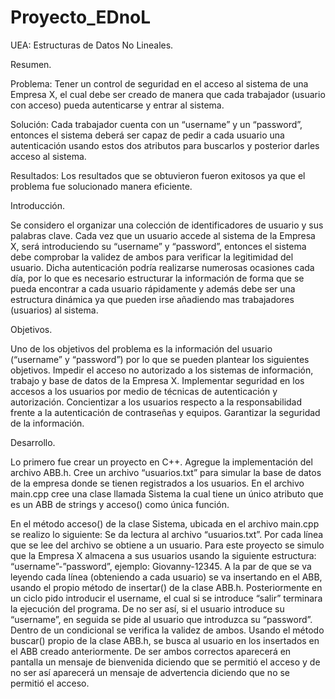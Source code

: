 # Proyecto_EDnoL

UEA: Estructuras de Datos No Lineales.

Resumen.

Problema: Tener un control de seguridad en el acceso al sistema de una Empresa X, el cual debe ser creado de manera que cada trabajador
(usuario con acceso) pueda autenticarse y entrar al sistema.

Solución: Cada trabajador cuenta con un “username” y un “password”, entonces el sistema deberá ser capaz de pedir a cada usuario una autenticación
usando estos dos atributos para buscarlos y posterior darles acceso al sistema.

Resultados: Los resultados que se obtuvieron fueron exitosos ya que el problema fue solucionado manera eficiente.

Introducción.

Se considero el organizar una colección de identificadores de usuario y sus palabras clave. Cada vez que un usuario accede al sistema de la Empresa X,
será introduciendo su “username” y “password”, entonces el sistema debe comprobar la validez de ambos para verificar la legitimidad del usuario. Dicha
autenticación podría realizarse numerosas ocasiones cada día, por lo que es necesario estructurar la información de forma que se pueda encontrar a cada
usuario rápidamente y además debe ser una estructura dinámica ya que pueden irse añadiendo mas trabajadores (usuarios) al sistema.

Objetivos.

Uno de los objetivos del problema es la información del usuario (“username” y “password”) por lo que se pueden plantear los siguientes objetivos.
Impedir el acceso no autorizado a los sistemas de información, trabajo y base de datos de la Empresa X.
Implementar seguridad en los accesos a los usuarios por medio de técnicas de autenticación y autorización.
Concientizar a los usuarios respecto a la responsabilidad frente a la autenticación de contraseñas y equipos.
Garantizar la seguridad de la información.

Desarrollo.

Lo primero fue crear un proyecto en C++.
Agregue la implementación del archivo ABB.h.
Cree un archivo “usuarios.txt” para simular la base de datos de la empresa donde se tienen registrados a los usuarios.
En el archivo main.cpp cree una clase llamada Sistema la cual tiene un único atributo que es un ABB de strings y acceso() como única función.

En el método acceso() de la clase Sistema, ubicada en el archivo main.cpp se realizo lo siguiente:
Se da lectura al archivo “usuarios.txt”.
Por cada línea que se lee del archivo se obtiene a un usuario. Para este proyecto se simulo que la Empresa X almacena a sus usuarios usando la siguiente estructura: “username”-”password”, ejemplo: Giovanny-12345.
A la par de que se va leyendo cada línea (obteniendo a cada usuario) se va insertando en el ABB, usando el propio método de insertar() de la clase ABB.h.
Posteriormente en un ciclo pido introducir el username, el cual si se introduce “salir” terminara la ejecución del programa. De no ser así, si el usuario introduce su “username”, en seguida se pide al usuario que introduzca su “password”.
Dentro de un condicional se verifica la validez de ambos. Usando el método buscar() propio de la clase ABB.h, se busca al usuario en los insertados en el ABB creado anteriormente.
De ser ambos correctos aparecerá en pantalla un mensaje de bienvenida diciendo que se permitió el acceso y de no ser así aparecerá un mensaje de advertencia diciendo que no se permitió el acceso.
